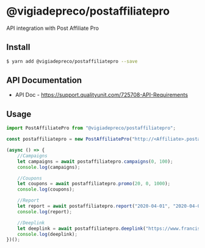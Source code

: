 # @vigiadepreco/postaffiliatepro

API integration with Post Affiliate Pro

## Install

```bash
$ yarn add @vigiadepreco/postaffiliatepro --save
```

## API Documentation

* API Doc - https://support.qualityunit.com/725708-API-Requirements

## Usage

```js
import PostAffiliatePro from "@vigiadepreco/postaffiliatepro";

const postaffiliatepro = new PostAffiliatePro("http://<Affiliate>.postaffiliatepro.com/scripts/server.php", "http://<Affiliate>.postaffiliatepro.com/affiliates/login.php", "user", "pass");

(async () => {
    //Campaigns
    let campaigns = await postaffiliatepro.campaigns(0, 100);
    console.log(campaigns);

    //Coupons
    let coupons = await postaffiliatepro.promo(20, 0, 1000);
    console.log(coupons);

    //Report
    let report = await postaffiliatepro.report("2020-04-01", "2020-04-01", "A");
    console.log(report);

    //Deeplink
    let deeplink = await postaffiliatepro.deeplink("https://www.franciscajoias.com.br/", "245cc698");
    console.log(deeplink);
})();
```